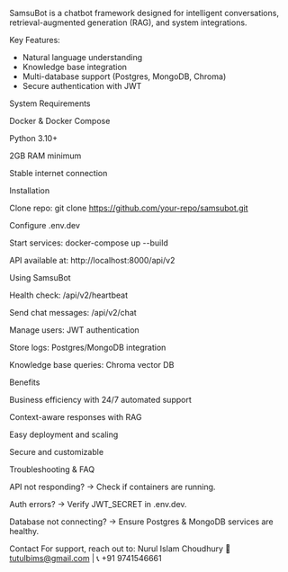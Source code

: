 SamsuBot is a chatbot framework designed for intelligent conversations,
retrieval-augmented generation (RAG), and system integrations.

Key Features:
- Natural language understanding
- Knowledge base integration
- Multi-database support (Postgres, MongoDB, Chroma)
- Secure authentication with JWT

System Requirements

Docker & Docker Compose

Python 3.10+

2GB RAM minimum

Stable internet connection

Installation

Clone repo: git clone https://github.com/your-repo/samsubot.git

Configure .env.dev

Start services: docker-compose up --build

API available at: http://localhost:8000/api/v2

Using SamsuBot

Health check: /api/v2/heartbeat

Send chat messages: /api/v2/chat

Manage users: JWT authentication

Store logs: Postgres/MongoDB integration

Knowledge base queries: Chroma vector DB

Benefits

Business efficiency with 24/7 automated support

Context-aware responses with RAG

Easy deployment and scaling

Secure and customizable

Troubleshooting & FAQ

API not responding? → Check if containers are running.

Auth errors? → Verify JWT_SECRET in .env.dev.

Database not connecting? → Ensure Postgres & MongoDB services are healthy.

Contact
For support, reach out to:
Nurul Islam Choudhury
📧 tutulbims@gmail.com
 | 📞 +91 9741546661